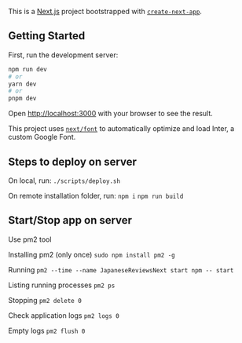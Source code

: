 This is a [Next.js](https://nextjs.org/) project bootstrapped with [`create-next-app`](https://github.com/vercel/next.js/tree/canary/packages/create-next-app).

## Getting Started

First, run the development server:

```bash
npm run dev
# or
yarn dev
# or
pnpm dev
```

Open [http://localhost:3000](http://localhost:3000) with your browser to see the result.

This project uses [`next/font`](https://nextjs.org/docs/basic-features/font-optimization) to automatically optimize and load Inter, a custom Google Font.

## Steps to deploy on server
On local, run:
```./scripts/deploy.sh```

On remote installation folder, run:
```npm i```
```npm run build```

## Start/Stop app on server 
Use pm2 tool

Installing pm2 (only once)
```sudo npm install pm2 -g```

Running
```pm2 --time --name JapaneseReviewsNext start npm -- start```

Listing running processes
```pm2 ps```

Stopping
```pm2 delete 0```

Check application logs
```pm2 logs 0```

Empty logs
```pm2 flush 0```
